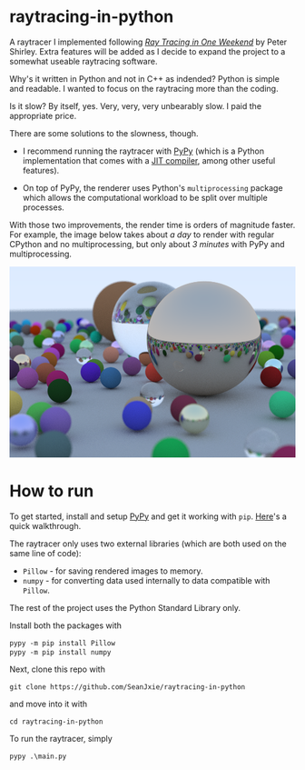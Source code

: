 # raytracing-in-python

A raytracer I implemented following [_Ray Tracing in One Weekend_](https://raytracing.github.io/books/RayTracingInOneWeekend.html) by Peter Shirley.
Extra features will be added as I decide to expand the project to a somewhat useable raytracing software.

Why's it written in Python and not in C++ as indended? Python is simple and readable. I wanted to focus on the raytracing more than the coding.

Is it slow? By itself, yes. Very, very, very unbearably slow. I paid the appropriate price.

There are some solutions to the slowness, though.
- I recommend running the raytracer with [PyPy](https://www.pypy.org/) (which is a Python implementation that comes with a [JIT compiler](https://en.wikipedia.org/wiki/Just-in-time_compilation), among other useful features).

- On top of PyPy, the renderer uses Python's `multiprocessing` package which allows the computational workload to be split over multiple processes.

With those two improvements, the render time is orders of magnitude faster. For example, the image below takes about *a day* to render with regular CPython and no multiprocessing, but only about *3 minutes* with PyPy and multiprocessing.

![demo](https://github.com/SeanJxie/raytracing-in-python/blob/main/out.png)

# How to run
To get started, install and setup [PyPy](https://www.pypy.org/) and get it working with `pip`. [Here](https://www.activestate.com/resources/quick-reads/how-to-install-and-work-with-pypy/)'s a quick walkthrough.

The raytracer only uses two external libraries (which are both used on the same line of code):
- `Pillow` - for saving rendered images to memory.
- `numpy` - for converting data used internally to data compatible with `Pillow`.

The rest of the project uses the Python Standard Library only.

Install both the packages with
```
pypy -m pip install Pillow
pypy -m pip install numpy
```

Next, clone this repo with
```
git clone https://github.com/SeanJxie/raytracing-in-python
```
and move into it with
```
cd raytracing-in-python
```

To run the raytracer, simply
```
pypy .\main.py
```
